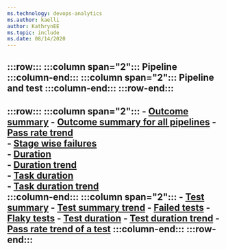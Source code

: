 ```yaml
---
ms.technology: devops-analytics
ms.author: kaelli
author: KathrynEE
ms.topic: include
ms.date: 08/14/2020
---
```



:::row:::
   :::column span="2":::
      **Pipeline**
   :::column-end:::
   :::column span="2":::
      **Pipeline and test** 
   :::column-end:::
:::row-end:::
---
:::row:::
   :::column span="2":::
      - [Outcome summary](/azure/devops/report/powerbi/sample-pipelines-outcome-summary)
      - [Outcome summary for all pipelines](/azure/devops/report/powerbi/sample-pipelines-allpipelines)
      - [Pass rate trend](/azure/devops/report/powerbi/sample-pipelines-pass-rate-trend)  
      - [Stage wise failures](/azure/devops/report/powerbi/sample-pipelines-stagewise-failures)  
      - [Duration](/azure/devops/report/powerbi/sample-pipelines-duration)  
      - [Duration trend](/azure/devops/report/powerbi/sample-pipelines-duration-trend)  
      - [Task duration](/azure/devops/report/powerbi/sample-pipelines-task-duration)  
      - [Task duration trend](/azure/devops/report/powerbi/sample-pipelines-task-duration-trend)  
   :::column-end:::
   :::column span="2":::
      - [Test summary](/azure/devops/report/powerbi/sample-test-analytics-test-summary) 
      - [Test summary trend](/azure/devops/report/powerbi/sample-test-summary-trend) 
      - [Failed tests](/azure/devops/report/powerbi/sample-test-analytics-failed-tests) 
      - [Flaky tests](/azure/devops/report/powerbi/sample-test-analytics-flaky-tests) 
      - [Test duration](/azure/devops/report/powerbi/sample-test-analytics-test-duration) 
      - [Test duration trend](/azure/devops/report/powerbi/sample-test-analyics-test-duration-trend) 
      - [Pass rate trend of a test](/azure/devops/report/powerbi/sample-test-analytics-pass-rate-trend-test) 
   :::column-end:::
:::row-end:::
---


